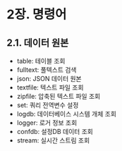 # 2장. 명령어

## 2.1. 데이터 원본

* table: 테이블 조회
* fulltext: 풀텍스트 검색
* json: JSON 데이터 원본
* textfile: 텍스트 파일 조회
* zipfile: 압축된 텍스트 파일 조회
* set: 쿼리 전역변수 설정
* logdb: 데이터베이스 시스템 개체 조회
* logger:  로거 정보 조회
* confdb: 설정DB 데이터 조회
* stream: 실시간 스트림 조회
